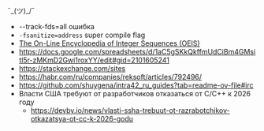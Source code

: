 ¯\_(ツ)_/¯

* --track-fds=all ошибка
* `-fsanitize=address` super compile flag
* [The On-Line Encyclopedia of Integer Sequences (OEIS)](https://oeis.org/)
* https://docs.google.com/spreadsheets/d/1aC5gSKkQkffmUdCiBm4GMsitl5r-zMKmD2Gwi1roxYY/edit#gid=2101605241
* https://stackexchange.com/sites
* https://habr.com/ru/companies/reksoft/articles/792496/ 
* https://github.com/shuygena/intra42_ru_guides?tab=readme-ov-file#irc
* Власти США требуют от разработчиков отказаться от C/C++ к 2026 году
  - https://devby.io/news/vlasti-ssha-trebuut-ot-razrabotchikov-otkazatsya-ot-cc-k-2026-godu

